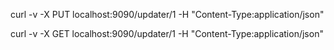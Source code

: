 curl -v -X PUT localhost:9090/updater/1 -H "Content-Type:application/json"

curl -v -X GET localhost:9090/updater/1 -H "Content-Type:application/json"